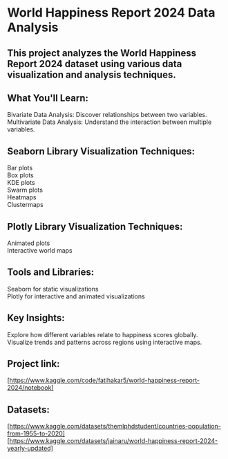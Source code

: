 # World Happiness Report 2024 Data Analysis

## This project analyzes the World Happiness Report 2024 dataset using various data visualization and analysis techniques.

## What You'll Learn:
  Bivariate Data Analysis: Discover relationships between two variables.</br>
  Multivariate Data Analysis: Understand the interaction between multiple variables.</br>

## Seaborn Library Visualization Techniques:
  Bar plots</br>
  Box plots</br>
  KDE plots</br>
  Swarm plots</br>
  Heatmaps</br>
  Clustermaps</br>
  
## Plotly Library Visualization Techniques:
  Animated plots</br>
  Interactive world maps</br>
  
## Tools and Libraries:
  Seaborn for static visualizations</br>
  Plotly for interactive and animated visualizations</br>  
  
## Key Insights:
  Explore how different variables relate to happiness scores globally.</br>
  Visualize trends and patterns across regions using interactive maps.</br>

## Project link: 
  [https://www.kaggle.com/code/fatihakar5/world-happiness-report-2024/notebook]

## Datasets:
  [https://www.kaggle.com/datasets/themlphdstudent/countries-population-from-1955-to-2020]</br>
  [https://www.kaggle.com/datasets/jainaru/world-happiness-report-2024-yearly-updated]
